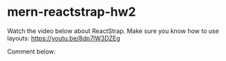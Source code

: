 # mern-reactstrap-hw2

Watch the video below about ReactStrap. Make sure you know how to use layouts:
https://youtu.be/8dp7lW3DZEg

Comment below:
